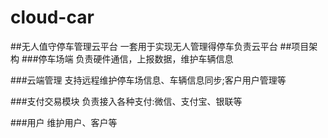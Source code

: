 # cloud-car
##无人值守停车管理云平台
一套用于实现无人管理得停车负责云平台
##项目架构
###停车场端
负责硬件通信，上报数据，维护车辆信息

###云端管理
支持远程维护停车场信息、车辆信息同步;客户用户管理等

###支付交易模块
负责接入各种支付:微信、支付宝、银联等

###用户
维护用户、客户等
